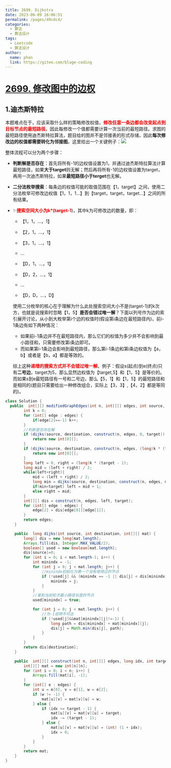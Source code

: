```yaml
---
title: 2699. Dijkstra
date: 2023-06-09 16:06:51
permalink: /pages/49cdc4/
categories:
  - 算法
  - 算法设计
tags:
  - Leetcode
  - 算法设计
author: 
  name: phan
  link: https://gitee.com/blage-coding
---
```

# [2699. 修改图中的边权](https://leetcode.cn/problems/modify-graph-edge-weights/)

## 1.迪杰斯特拉

本题难点在于，应该采取什么样的策略修改权值，<font color="red">**修改任意一条边都会改变起点到目标节点的最短路径**</font>，因此每修改一个值都需要计算一次当前的最短路径。求图的最短路径使用迪杰斯特拉算法，题目给的图并不是邻接表的形式存储，因此**每次修改边的权值都需要转化为邻接图**。这里给出一个关键例子：![](https://jsd.cdn.zzko.cn/gh/blage-coding/picx-images-hosting@master/20230609/image.12osfrljblb4.webp)

整体流程可以分为两个步骤：

- **判断解是否存在**：首先将所有-1的边权值设置为1，并通过迪杰斯特拉算法计算最短路径，如果**大于target**则无解；然后再将所有-1的边权值设置为target，再用一次迪杰斯特拉，如果**最短路径小于terget**也无解。

- **二分法枚举搜索**：每条边的权值可能的取值范围在【1，target】之间，使用二分法枚举可修改边权值【1，1，1...】到【target，target，target...】之间的所有结果。

- ✨<font color="red">**搜索空间大小为k\*(target-1**</font>)，其中k为可修改边的数量，即：

  - 【1，1，...，1】
  - 【2，1，...，1】

  - 【3，1，...，1】
  -   ...

  - 【D，1，...，1】

  - 【D，2，...，1】
  -   ...

  - 【D，D，...，D】

  使用二分枚举的核心在于理解为什么此处搜索空间大小不是(target-1)的k次方，也就是说搜索时忽略【1，5】**是否会错过唯一解**？下面以列号作为边的索引展开讨论，从小到大枚举第i个边的权值时(假设第i条边在最短路径内)，前i-1条边有如下两种情况：

  - 如果前i-1条边并不在最短路径内，那么它们的权值为多少并不会影响到最小路径和，只需要修改第i条边即可。
  - 而如果第i-1条边会影响到最短路径，那么第i-1条边和第i条边权值为【a，b】或者是【b，a】都是等效的。

  综上这种<font color="red">**递增的搜索方式并不会错过唯一解**</font>。例子：假设s(起点)到e(终点)只有**二号边**，target为5，那么显然边权值为【target,5】和【1，5】是等价的。而如果s到e最短路径有一号和二号边，那么【5，1】和【1，5】的最短路径和是相同的(题目只需要给出一种修改组合，实际上【3，3】,【4，2】都是等同的)。

```java
class Solution {
  public  int[][] modifiedGraphEdges(int n, int[][] edges, int source, int destination, int target) {
        int k = 0;
        for (int[] edge : edges) {
            if(edge[2]==-1) k++;
        }
        //判断是否存在解
        if (dijks(source, destination, construct(n, edges, 0, target)) > target){
            return new int[0][];
        }
        if (dijks(source, destination, construct(n, edges, (long)k * (target - 1), target)) < target) {
            return new int[0][];
        }
        long left = 0, right = (long)k * (target - 1);
        long mid = (left + right) / 2;
        while(left<right){
            mid = (left + right) / 2;
            long min = dijks(source, destination, construct(n, edges, mid, target));
            if(min<target) left = mid + 1;
            else right = mid;
        }
        int[][] dis = construct(n, edges, left, target);
        for (int[] edge : edges) {
            edge[2] = dis[edge[0]][edge[1]];
        }
        return edges;
    }

    public  long dijks(int source, int destination, int[][] mat) {
        long[] dis = new long[mat.length];
        Arrays.fill(dis, Integer.MAX_VALUE/2);
        boolean[] used = new boolean[mat.length];
        dis[source]=0;
        for (int i = 0; i < mat.length-1; i++) {
            int minindx = -1;
            for (int j = 0; j < mat.length; j++) {
                //minindx初始化为第一个没有使用过的节点
                if (!used[j] && (minindx == -1 || dis[j] < dis[minindx])) {
                    minindx = j;
                }
            }
            //拿到当前轮次最小路径长度的节点
            used[minindx] = true;

            for (int j = 0; j < mat.length; j++) {
                //为-1说明不可达
                if (!used[j]&&mat[minindx][j]!=-1) {
                    long path = dis[minindx] + mat[minindx][j];
                    dis[j] = Math.min(dis[j], path);
                }
            }
        }
        return dis[destination];
    }

    public  int[][] construct(int n, int[][] edges, long idx, int target) {
        int[][] mat = new int[n][n];
        for (int i = 0; i < n; i++) {
            Arrays.fill(mat[i], -1);
        }
        for (int[] e : edges) {
            int u = e[0], v = e[1], w = e[2];
            if (w != -1) {
                mat[u][v] = mat[v][u] = w;
            } else {
                if (idx >= target - 1) {
                    mat[u][v] = mat[v][u] = target;
                    idx -= (target - 1);
                } else {
                    mat[u][v] = mat[v][u] = (int) (1 + idx);
                    idx = 0;
                }
            }
        }
        return mat;
    }
}
```

